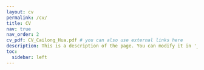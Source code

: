 ```yaml
---
layout: cv
permalink: /cv/
title: CV
nav: true
nav_order: 2
cv_pdf: CV_Cailong_Hua.pdf # you can also use external links here
description: This is a description of the page. You can modify it in '_pages/cv.md'. You can also change or remove the top pdf download button.
toc:
  sidebar: left
---
```


